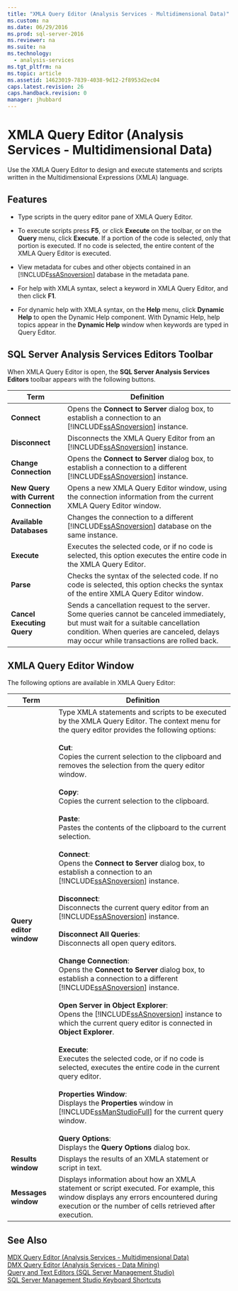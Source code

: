 ```yaml
---
title: "XMLA Query Editor (Analysis Services - Multidimensional Data)"
ms.custom: na
ms.date: 06/29/2016
ms.prod: sql-server-2016
ms.reviewer: na
ms.suite: na
ms.technology: 
  - analysis-services
ms.tgt_pltfrm: na
ms.topic: article
ms.assetid: 14623019-7839-4038-9d12-2f8953d2ec04
caps.latest.revision: 26
caps.handback.revision: 0
manager: jhubbard
---
```

# XMLA Query Editor (Analysis Services - Multidimensional Data)
Use the XMLA Query Editor to design and execute statements and scripts written in the Multidimensional Expressions (XMLA) language.  
  
## Features  
  
-   Type scripts in the query editor pane of XMLA Query Editor.  
  
-   To execute scripts press **F5**, or click **Execute** on the toolbar, or on the **Query** menu, click **Execute**. If a portion of the code is selected, only that portion is executed. If no code is selected, the entire content of the XMLA Query Editor is executed.  
  
-   View metadata for cubes and other objects contained in an [!INCLUDE[ssASnoversion](../../Topics/TopicNameContainA/tokens/ssASnoversion_md.md)] database in the metadata pane.  
  
-   For help with XMLA syntax, select a keyword in XMLA Query Editor, and then click **F1**.  
  
-   For dynamic help with XMLA syntax, on the **Help** menu, click **Dynamic Help** to open the Dynamic Help component. With Dynamic Help, help topics appear in the **Dynamic Help** window when keywords are typed in Query Editor.  
  
## SQL Server Analysis Services Editors Toolbar  
 When XMLA Query Editor is open, the **SQL Server Analysis Services Editors** toolbar appears with the following buttons.  
  
|Term|Definition|  
|----------|----------------|  
|**Connect**|Opens the **Connect to Server** dialog box, to establish a connection to an [!INCLUDE[ssASnoversion](../../Topics/TopicNameContainA/tokens/ssASnoversion_md.md)] instance.|  
|**Disconnect**|Disconnects the XMLA Query Editor from an [!INCLUDE[ssASnoversion](../../Topics/TopicNameContainA/tokens/ssASnoversion_md.md)] instance.|  
|**Change Connection**|Opens the **Connect to Server** dialog box, to establish a connection to a different [!INCLUDE[ssASnoversion](../../Topics/TopicNameContainA/tokens/ssASnoversion_md.md)] instance.|  
|**New Query with Current Connection**|Opens a new XMLA Query Editor window, using the connection information from the current XMLA Query Editor window.|  
|**Available Databases**|Changes the connection to a different [!INCLUDE[ssASnoversion](../../Topics/TopicNameContainA/tokens/ssASnoversion_md.md)] database on the same instance.|  
|**Execute**|Executes the selected code, or if no code is selected, this option executes the entire code in the XMLA Query Editor.|  
|**Parse**|Checks the syntax of the selected code. If no code is selected, this option checks the syntax of the entire XMLA Query Editor window.|  
|**Cancel Executing Query**|Sends a cancellation request to the server. Some queries cannot be canceled immediately, but must wait for a suitable cancellation condition. When queries are canceled, delays may occur while transactions are rolled back.|  
  
## XMLA Query Editor Window  
 The following options are available in XMLA Query Editor:  
  
|Term|Definition|  
|----------|----------------|  
|**Query editor window**|Type XMLA statements and scripts to be executed by the XMLA Query Editor. The context menu for the query editor provides the following options:<br /><br /> **Cut**:<br />                      Copies the current selection to the clipboard and removes the selection from the query editor window.<br /><br /> **Copy**:<br />                      Copies the current selection to the clipboard.<br /><br /> **Paste**:<br />                      Pastes the contents of the clipboard to the current selection.<br /><br /> **Connect**:<br />                      Opens the **Connect to Server** dialog box, to establish a connection to an [!INCLUDE[ssASnoversion](../../Topics/TopicNameContainA/tokens/ssASnoversion_md.md)] instance.<br /><br /> **Disconnect**:<br />                      Disconnects the current query editor from an [!INCLUDE[ssASnoversion](../../Topics/TopicNameContainA/tokens/ssASnoversion_md.md)] instance.<br /><br /> **Disconnect All Queries**:<br />                      Disconnects all open query editors.<br /><br /> **Change Connection**:<br />                      Opens the **Connect to Server** dialog box, to establish a connection to a different [!INCLUDE[ssASnoversion](../../Topics/TopicNameContainA/tokens/ssASnoversion_md.md)] instance.<br /><br /> **Open Server in Object Explorer**:<br />                      Opens the [!INCLUDE[ssASnoversion](../../Topics/TopicNameContainA/tokens/ssASnoversion_md.md)] instance to which the current query editor is connected in **Object Explorer**.<br /><br /> **Execute**:<br />                      Executes the selected code, or if no code is selected, executes the entire code in the current query editor.<br /><br /> **Properties Window**:<br />                      Displays the **Properties** window in [!INCLUDE[ssManStudioFull](../../Topics/TopicNameContainA/tokens/ssManStudioFull_md.md)] for the current query window.<br /><br /> **Query Options**:<br />                      Displays the **Query Options** dialog box.|  
|**Results window**|Displays the results of an XMLA statement or script in text.|  
|**Messages window**|Displays information about how an XMLA statement or script executed. For example, this window displays any errors encountered during execution or the number of cells retrieved after execution.|  
  
## See Also  
 [MDX Query Editor (Analysis Services - Multidimensional Data)](../../Topics/TopicNameNotContainA/MDX-Query-Editor--Analysis-Services---Multidimensional-Data-.md)   
 [DMX Query Editor (Analysis Services - Data Mining)](../../Topics/TopicNameNotContainA/DMX-Query-Editor--Analysis-Services---Data-Mining-.md)   
 [Query and Text Editors (SQL Server Management Studio)](../../Topics/TopicNameNotContainA/Query-and-Text-Editors--SQL-Server-Management-Studio-.md)   
 [SQL Server Management Studio Keyboard Shortcuts](../../Topics/TopicNameNotContainA/SQL-Server-Management-Studio-Keyboard-Shortcuts.md)